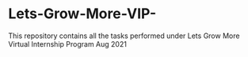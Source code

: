 # Lets-Grow-More-VIP-
This repository contains all the tasks performed under Lets Grow More Virtual Internship Program Aug 2021
